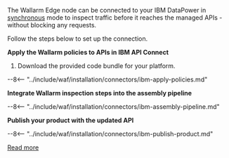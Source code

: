 # IBM API Connect for wizard

The Wallarm Edge node can be connected to your IBM DataPower in [synchronous](../inline/overview.md) mode to inspect traffic before it reaches the managed APIs - without blocking any requests.

Follow the steps below to set up the connection.

**Apply the Wallarm policies to APIs in IBM API Connect**

1. Download the provided code bundle for your platform.

--8<-- "../include/waf/installation/connectors/ibm-apply-policies.md"

**Integrate Wallarm inspection steps into the assembly pipeline**

--8<-- "../include/waf/installation/connectors/ibm-assembly-pipeline.md"

**Publish your product with the updated API**

--8<-- "../include/waf/installation/connectors/ibm-publish-product.md"

[Read more](ibm-api-connect.md)

<style>
  h1#ibm-api-connect-for-wizard {
    display: none;
  }
</style>
